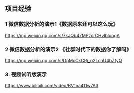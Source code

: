 

## 项目经验

### 1 微信数据分析的演示1《数据原来还可以这么玩》

https://mp.weixin.qq.com/s/7kJQb47MPzcrCHvlbluogA

### 2 微信数据分析的演示2 《社群时代下的数据你了解吗》

https://mp.weixin.qq.com/s/DpMcCkCRj_p2LchU4bZfyQ

### 3. 视频试听版演示

https://www.bilibili.com/video/BV1na411w7A3
